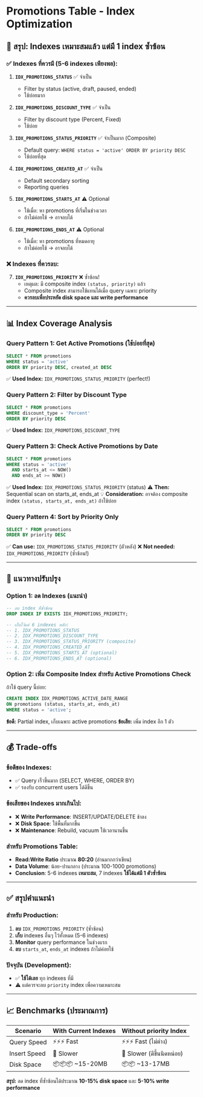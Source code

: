 # Promotions Table - Index Optimization

## 🎯 สรุป: Indexes เหมาะสมแล้ว แต่มี 1 index ซ้ำซ้อน

### ✅ Indexes ที่ควรมี (5-6 indexes เพียงพอ):

1. **`IDX_PROMOTIONS_STATUS`** ✅ จำเป็น
   - Filter by status (active, draft, paused, ended)
   - ใช้บ่อยมาก

2. **`IDX_PROMOTIONS_DISCOUNT_TYPE`** ✅ จำเป็น
   - Filter by discount type (Percent, Fixed)
   - ใช้บ่อย

3. **`IDX_PROMOTIONS_STATUS_PRIORITY`** ✅ จำเป็นมาก (Composite)
   - Default query: `WHERE status = 'active' ORDER BY priority DESC`
   - ใช้บ่อยที่สุด

4. **`IDX_PROMOTIONS_CREATED_AT`** ✅ จำเป็น
   - Default secondary sorting
   - Reporting queries

5. **`IDX_PROMOTIONS_STARTS_AT`** ⚠️ Optional
   - ใช้เมื่อ: หา promotions ที่เริ่มในช่วงเวลา
   - ถ้าไม่ค่อยใช้ → อาจลบได้

6. **`IDX_PROMOTIONS_ENDS_AT`** ⚠️ Optional
   - ใช้เมื่อ: หา promotions ที่หมดอายุ
   - ถ้าไม่ค่อยใช้ → อาจลบได้

### ❌ Indexes ที่ควรลบ:

7. **`IDX_PROMOTIONS_PRIORITY`** ❌ ซ้ำซ้อน!
   - เหตุผล: มี composite index `(status, priority)` แล้ว
   - Composite index สามารถใช้แทนได้เมื่อ query เฉพาะ priority
   - **ควรลบเพื่อประหยัด disk space และ write performance**

---

## 📊 Index Coverage Analysis

### Query Pattern 1: Get Active Promotions (ใช้บ่อยที่สุด)
```sql
SELECT * FROM promotions 
WHERE status = 'active' 
ORDER BY priority DESC, created_at DESC
```
✅ **Used Index:** `IDX_PROMOTIONS_STATUS_PRIORITY` (perfect!)

### Query Pattern 2: Filter by Discount Type
```sql
SELECT * FROM promotions 
WHERE discount_type = 'Percent'
ORDER BY priority DESC
```
✅ **Used Index:** `IDX_PROMOTIONS_DISCOUNT_TYPE`

### Query Pattern 3: Check Active Promotions by Date
```sql
SELECT * FROM promotions 
WHERE status = 'active' 
  AND starts_at <= NOW() 
  AND ends_at >= NOW()
```
✅ **Used Index:** `IDX_PROMOTIONS_STATUS_PRIORITY` (status)
⚠️ **Then:** Sequential scan on starts_at, ends_at
💡 **Consideration:** อาจต้อง composite index `(status, starts_at, ends_at)` ถ้าใช้บ่อย

### Query Pattern 4: Sort by Priority Only
```sql
SELECT * FROM promotions 
ORDER BY priority DESC
```
✅ **Can use:** `IDX_PROMOTIONS_STATUS_PRIORITY` (ตัวหลัง)
❌ **Not needed:** `IDX_PROMOTIONS_PRIORITY` (ซ้ำซ้อน!)

---

## 🔧 แนวทางปรับปรุง

### Option 1: ลด Indexes (แนะนำ)
```sql
-- ลบ index ที่ซ้ำซ้อน
DROP INDEX IF EXISTS IDX_PROMOTIONS_PRIORITY;

-- เก็บไว้แค่ 6 indexes หลัก:
-- 1. IDX_PROMOTIONS_STATUS
-- 2. IDX_PROMOTIONS_DISCOUNT_TYPE
-- 3. IDX_PROMOTIONS_STATUS_PRIORITY (composite)
-- 4. IDX_PROMOTIONS_CREATED_AT
-- 5. IDX_PROMOTIONS_STARTS_AT (optional)
-- 6. IDX_PROMOTIONS_ENDS_AT (optional)
```

### Option 2: เพิ่ม Composite Index สำหรับ Active Promotions Check
ถ้าใช้ query นี้บ่อย:
```sql
CREATE INDEX IDX_PROMOTIONS_ACTIVE_DATE_RANGE 
ON promotions (status, starts_at, ends_at) 
WHERE status = 'active';
```
**ข้อดี:** Partial index, เก็บเฉพาะ active promotions
**ข้อเสีย:** เพิ่ม index อีก 1 ตัว

---

## 💰 Trade-offs

### ข้อดีของ Indexes:
- ✅ Query เร็วขึ้นมาก (SELECT, WHERE, ORDER BY)
- ✅ รองรับ concurrent users ได้ดีขึ้น

### ข้อเสียของ Indexes มากเกินไป:
- ❌ **Write Performance**: INSERT/UPDATE/DELETE ช้าลง
- ❌ **Disk Space**: ใช้พื้นที่มากขึ้น
- ❌ **Maintenance**: Rebuild, vacuum ใช้เวลานานขึ้น

### สำหรับ Promotions Table:
- **Read:Write Ratio** ประมาณ **80:20** (อ่านมากกว่าเขียน)
- **Data Volume**: น้อย-ปานกลาง (ประมาณ 100-1000 promotions)
- **Conclusion**: 5-6 indexes **เหมาะสม**, 7 indexes **ใช้ได้แต่มี 1 ตัวซ้ำซ้อน**

---

## ✅ สรุปคำแนะนำ

### สำหรับ Production:
1. **ลบ** `IDX_PROMOTIONS_PRIORITY` (ซ้ำซ้อน)
2. **เก็บ** indexes อื่นๆ ไว้ทั้งหมด (5-6 indexes)
3. **Monitor** query performance ในช่วงแรก
4. **ลบ** `starts_at`, `ends_at` indexes ถ้าไม่ค่อยใช้

### ปัจจุบัน (Development):
- ✅ **ใช้ได้เลย** ทุก indexes ที่มี
- ⚠️ แต่ควรจะลบ `priority` index เพื่อความเหมาะสม

---

## 📈 Benchmarks (ประมาณการ)

| Scenario | With Current Indexes | Without priority Index |
|----------|---------------------|----------------------|
| Query Speed | ⚡⚡⚡ Fast | ⚡⚡⚡ Fast (ไม่ต่าง) |
| Insert Speed | 🐢 Slower | 🐢 Slower (ดีขึ้นนิดหน่อย) |
| Disk Space | 📦📦📦 ~15-20MB | 📦📦 ~13-17MB |

**สรุป:** ลด index ที่ซ้ำซ้อนได้ประมาณ **10-15% disk space** และ **5-10% write performance**

